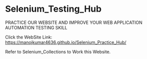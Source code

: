 # Selenium_Testing_Hub


PRACTICE OUR WEBSITE AND IMPROVE YOUR WEB APPLICATION AUTOMATION TESTING SKILL

Click the WebSite Link:
https://manojkumar4636.github.io/Selenium_Practice_Hub/


Refer to Selenium_Collections to Work this Website.
